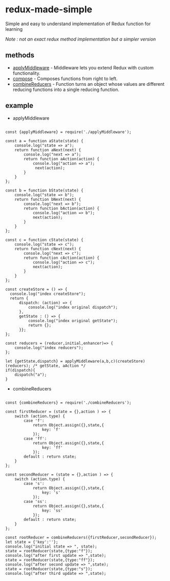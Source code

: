 # redux-made-simple

Simple and easy to understand implementation of Redux function for learning

_Note : not an exact redux method implementation but a simpler version_

## methods

- [applyMiddleware](applyMiddleware.js) - Middleware lets you extend Redux with custom functionality.
- [compose](./compose.js) - Composes functions from right to left.
- [combineReducers](./combineReducers.js) - Function turns an object whose values are different reducing functions into a single reducing function.

## example

- applyMiddleware

```ecmascript 6

const {applyMiddleware} = require('./applyMiddleware');

const a = function aState(state) {
    console.log("state => a");
    return function aNext(next) {
        console.log("next => a");
        return function aAction(action) {
            console.log("action => a");
             next(action);
        }
    }
};

const b = function bState(state) {
    console.log("state => b");
    return function bNext(next) {
        console.log("next => b");
        return function bAction(action) {
            console.log("action => b");
            next(action);
        }
    }
};

const c = function cState(state) {
    console.log("state => c");
    return function cNext(next) {
        console.log("next => c");
        return function cAction(action) {
            console.log("action => c");
            next(action);
        }
    }
};

const createStore = () => {
  console.log("index createStore");
  return {
      dispatch: (action) => {
          console.log("index original dispatch");
      },
      getState : () => {
          console.log("index original getState");
          return {};
      }};
};

const reducers = (reducer,initial,enhancer)=> {
    console.log("index reducers");
};

let {getState,dispatch} = applyMiddleware(a,b,c)(createStore)(reducers); /* getState, aAction */
if(dispatch){
    dispatch("a");
}

```

- combineReducers

```ecmascript 6

const {combineReducers} = require('./combineReducers');

const firstReducer = (state = {},action ) => {
    switch (action.type) {
        case 'f':
            return Object.assign({},state,{
                key: 'f'
            });
        case 'ff':
            return Object.assign({},state,{
                key: 'ff'
            });
        default : return state;
    }
};

const secondReducer = (state = {},action ) => {
    switch (action.type) {
        case 's':
            return Object.assign({},state,{
                key: 's'
            });
        case 'ss':
            return Object.assign({},state,{
                key: 'ss'
            });
        default : return state;
    }
};

const rootReducer = combineReducers({firstReducer,secondReducer});
let state = {'key':''};
console.log("initial state => ", state);
state = rootReducer(state,{type:"f"});
console.log("after first update => ",state);
state = rootReducer(state,{type:"ff"});
console.log("after second update => ",state);
state = rootReducer(state,{type:"s"});
console.log("after third update => ",state);
```
